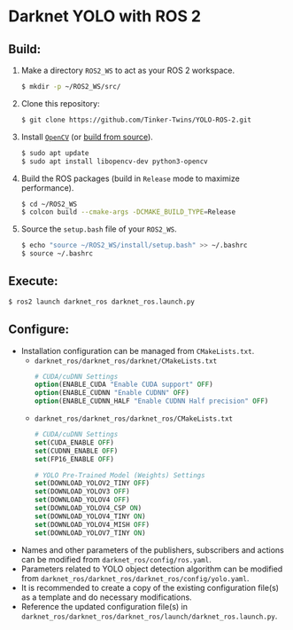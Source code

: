 # Darknet YOLO with ROS 2

## Build:
1. Make a directory `ROS2_WS` to act as your ROS 2 workspace.
    ```bash
    $ mkdir -p ~/ROS2_WS/src/
    ```
2. Clone this repository:
    ```bash
    $ git clone https://github.com/Tinker-Twins/YOLO-ROS-2.git
    ```
3. Install [`OpenCV`](https://opencv.org) (or [build from source](https://docs.opencv.org/3.4/d7/d9f/tutorial_linux_install.html)).
    ```bash
    $ sudo apt update
    $ sudo apt install libopencv-dev python3-opencv
    ```
4. Build the ROS packages (build in `Release` mode to maximize performance).
    ```bash
    $ cd ~/ROS2_WS
    $ colcon build --cmake-args -DCMAKE_BUILD_TYPE=Release
    ```
5. Source the `setup.bash` file of your `ROS2_WS`.
    ```bash
    $ echo "source ~/ROS2_WS/install/setup.bash" >> ~/.bashrc
    $ source ~/.bashrc
    ```

## Execute:
```bash
$ ros2 launch darknet_ros darknet_ros.launch.py
```

## Configure:
- Installation configuration can be managed from `CMakeLists.txt`.
    - `darknet_ros/darknet_ros/darknet/CMakeLists.txt`
        ```cmake
        # CUDA/cuDNN Settings
        option(ENABLE_CUDA "Enable CUDA support" OFF)
        option(ENABLE_CUDNN "Enable CUDNN" OFF)
        option(ENABLE_CUDNN_HALF "Enable CUDNN Half precision" OFF)
        ```
    - `darknet_ros/darknet_ros/darknet_ros/CMakeLists.txt`
        ```cmake
        # CUDA/cuDNN Settings
        set(CUDA_ENABLE OFF)
        set(CUDNN_ENABLE OFF)
        set(FP16_ENABLE OFF)
        
        # YOLO Pre-Trained Model (Weights) Settings
        set(DOWNLOAD_YOLOV2_TINY OFF)
        set(DOWNLOAD_YOLOV3 OFF)
        set(DOWNLOAD_YOLOV4 OFF)
        set(DOWNLOAD_YOLOV4_CSP ON)
        set(DOWNLOAD_YOLOV4_TINY ON)
        set(DOWNLOAD_YOLOV4_MISH OFF)
        set(DOWNLOAD_YOLOV7_TINY ON)
        ```
- Names and other parameters of the publishers, subscribers and actions can be modified from `darknet_ros/config/ros.yaml`.
- Parameters related to YOLO object detection algorithm can be modified from `darknet_ros/darknet_ros/darknet_ros/config/yolo.yaml`.
- It is recommended to create a copy of the existing configuration file(s) as a template and do necessary modifications.
- Reference the updated configuration file(s) in `darknet_ros/darknet_ros/darknet_ros/launch/darknet_ros.launch.py`.
